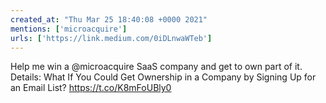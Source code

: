 ```yaml
---
created_at: "Thu Mar 25 18:40:08 +0000 2021"
mentions: ['microacquire']
urls: ['https://link.medium.com/0iDLnwaWTeb']
---
```


Help me win a @microacquire SaaS company and get to own part of it. Details: 
What If You Could Get Ownership in a Company by Signing Up for an Email List? https://t.co/K8mFoUBly0